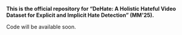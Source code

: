 **This is the official repository for “DeHate: A Holistic Hateful Video Dataset for Explicit and Implicit Hate Detection” (MM'25).**

Code will be available soon.
